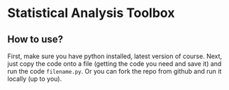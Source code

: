 # Statistical Analysis Toolbox
## How to use?
First, make sure you have python installed, latest version of course.
Next, just copy the code onto a file (getting the code you need and save it) and run the code ``filename.py``.
Or you can fork the repo from github and run it locally (up to you).
 
